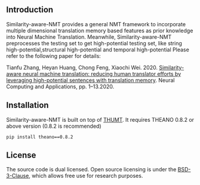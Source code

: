 ## Introduction

Similarity-aware-NMT provides a general NMT framework to incorporate multiple dimensional translation memory based features as prior knowledge into Neural Machine Translation. Meanwhile, Similarity-aware-NMT preprocesses the testing set to get high-potential testing set, like string high-potential,structural high-potential and temporal high-potential Please refer to the following paper for details:

Tianfu Zhang, Heyan Huang, Chong Feng, Xiaochi Wei. 2020. [Similarity-aware neural machine translation: reducing human
translator efforts by leveraging high-potential sentences with translation memory](https://link.springer.com/content/pdf/10.1007/s00521-020-04939-y.pdf). Neural Computing and Applications, pp. 1–13.2020.

## Installation

Similarity-aware-NMT is built on top of [THUMT](http://github.com/thumt/THUMT). It requires THEANO 0.8.2 or above version (0.8.2 is recommended)

`` pip install theano==0.8.2 ``


## License

The source code is dual licensed. Open source licensing is under the [BSD-3-Clause](https://opensource.org/licenses/BSD-3-Clause), which allows free use for research purposes. 
